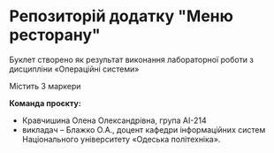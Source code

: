 # Репозиторій додатку "Меню ресторану"
Буклет створено як результат виконання лабораторної роботи з дисципліни
«Операційні системи»

Містить 3 маркери


 **Команда проєкту:**
 + Кравчишина Олена Олександрівна, група АІ-214
+ викладач – Блажко О.А., доцент кафедри інформаційних систем Національного
університету «Одеська політехніка».

